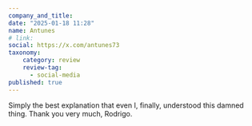 ```yaml
---
company_and_title: 
date: "2025-01-18 11:28"
name: Antunes
# link:
social: https://x.com/antunes73
taxonomy:
    category: review
    review-tag:
      - social-media
published: true
---
```


Simply the best explanation that even I, finally, understood this damned thing. Thank you very much, Rodrigo.
